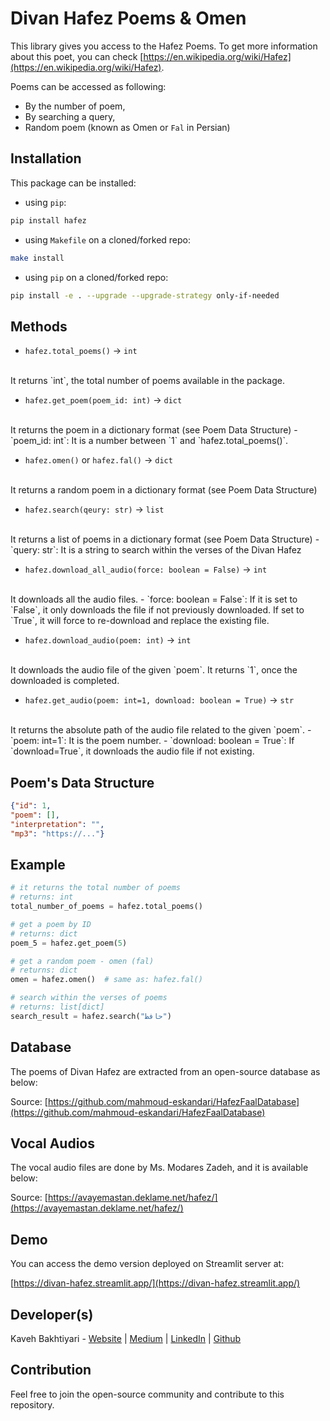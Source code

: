 # Divan Hafez Poems & Omen

This library gives you access to the Hafez Poems.
To get more information about this poet, you can check [https://en.wikipedia.org/wiki/Hafez](https://en.wikipedia.org/wiki/Hafez).

Poems can be accessed as following:

- By the number of poem,
- By searching a query,
- Random poem (known as Omen or `Fal` in Persian)

## Installation

This package can be installed:

- using `pip`:

```bash
pip install hafez
```

- using `Makefile` on a cloned/forked repo:

```bash
make install
```

- using `pip` on a cloned/forked repo:

```bash
pip install -e . --upgrade --upgrade-strategy only-if-needed
```

## Methods

- `hafez.total_poems()` -> `int`
<br />
It returns `int`, the total number of poems available in the package.


- `hafez.get_poem(poem_id: int)` -> `dict`
<br />
It returns the poem in a dictionary format (see Poem Data Structure)
  - `poem_id: int`: It is a number between `1` and `hafez.total_poems()`.


- `hafez.omen()` or `hafez.fal()` -> `dict`
<br />
It returns a random poem in a dictionary format (see Poem Data Structure)


- `hafez.search(qeury: str)` -> `list`
<br />
It returns a list of poems in a dictionary format (see Poem Data Structure)
  - `query: str`: It is a string to search within the verses of the Divan Hafez


- `hafez.download_all_audio(force: boolean = False)` -> `int`
<br />
It downloads all the audio files.
  - `force: boolean = False`: If it is set to `False`, it only downloads the file if not previously downloaded.
  If set to `True`, it will force to re-download and replace the existing file.


- `hafez.download_audio(poem: int)` -> `int`
<br />
It downloads the audio file of the given `poem`. It returns `1`, once the downloaded is completed.


- `hafez.get_audio(poem: int=1, download: boolean = True)` -> `str`
<br />
It returns the absolute path of the audio file related to the given  `poem`.
  - `poem: int=1`: It is the poem number.
  - `download: boolean = True`: If `download=True`, it downloads the audio file if not existing.




## Poem's Data Structure

```json
{"id": 1,
"poem": [],
"interpretation": "",
"mp3": "https://..."}
```

## Example

```python
# it returns the total number of poems
# returns: int
total_number_of_poems = hafez.total_poems()

# get a poem by ID
# returns: dict
poem_5 = hafez.get_poem(5)

# get a random poem - omen (fal)
# returns: dict
omen = hafez.omen()  # same as: hafez.fal()

# search within the verses of poems
# returns: list[dict]
search_result = hafez.search("حافظ")
```

## Database
The poems of Divan Hafez are extracted from an open-source database as below:

Source: [https://github.com/mahmoud-eskandari/HafezFaalDatabase](https://github.com/mahmoud-eskandari/HafezFaalDatabase)

## Vocal Audios
The vocal audio files are done by Ms. Modares Zadeh, and it is available below:  

Source: [https://avayemastan.deklame.net/hafez/](https://avayemastan.deklame.net/hafez/)

## Demo
You can access the demo version deployed on Streamlit server at:

[https://divan-hafez.streamlit.app/](https://divan-hafez.streamlit.app/)


## Developer(s)
Kaveh Bakhtiyari - [Website](http://bakhtiyari.com) | [Medium](https://medium.com/@bakhtiyari)
  | [LinkedIn](https://www.linkedin.com/in/bakhtiyari) | [Github](https://github.com/kavehbc)

## Contribution
Feel free to join the open-source community and contribute to this repository.
